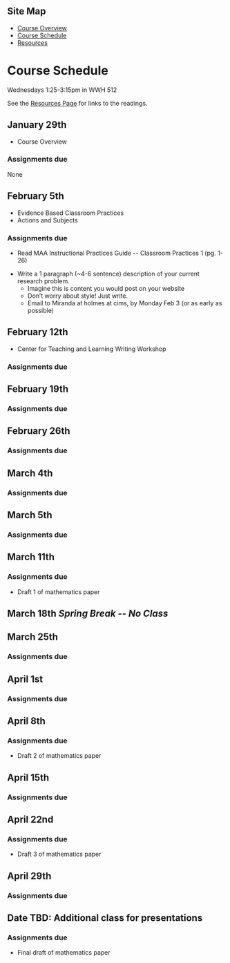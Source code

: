 ## Site Map
* [Course Overview](https://modelingsimulation.github.io/TeachingWriting2020/)
* [Course Schedule](schedule.md)
* [Resources](resources.md) 

# Course Schedule
Wednesdays 1:25-3:15pm in WWH 512

See the [Resources Page](resources.md) for links to the readings. 

## January 29th
* Course Overview

### Assignments due
None

## February 5th
* Evidence Based Classroom Practices
* Actions and Subjects

### Assignments due
* Read MAA Instructional Practices Guide -- Classroom Practices 1 (pg. 1-26)
<!-- ead Teaching at Its Best -- Chapter 10 Perserving Academic Integrity (pg. 162 - 170)
Read Case Studies for Today's Classroom - Case (pg. )-->

* Write a 1 paragraph (~4-6 sentence) description of your current research problem.
    * Imagine this is content you would post on your website
    * Don’t worry about style! Just write. 
    * Email to Miranda at holmes at cims, by Monday Feb 3 (or as early as possible)


## February 12th 
* Center for Teaching and Learning Writing Workshop

### Assignments due

## February 19th

### Assignments due

## February 26th

### Assignments due

## March 4th

### Assignments due

## March 5th

### Assignments due

## March 11th

### Assignments due
* Draft 1 of mathematics paper

## March 18th _Spring Break -- No Class_

## March 25th

### Assignments due

## April 1st

### Assignments due

## April 8th

### Assignments due
* Draft 2 of mathematics paper

## April 15th
### Assignments due

## April 22nd
### Assignments due
* Draft 3 of mathematics paper

## April 29th
### Assignments due

## Date TBD: Additional class for presentations
### Assignments due
* Final draft of mathematics paper

